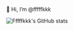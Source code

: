 👋 Hi, I’m @fffffkkk

![Fffffkkk's GitHub stats](https://github-readme-stats.vercel.app/api?username=fffffkkk&show_icons=true&theme=transparent&count_private=true)
